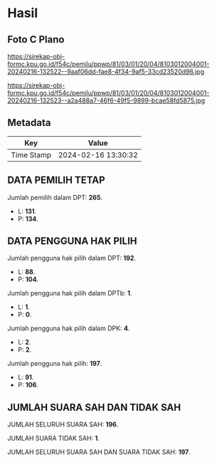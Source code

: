 # Hasil

## Foto C Plano

https://sirekap-obj-formc.kpu.go.id/f54c/pemilu/ppwp/81/03/01/20/04/8103012004001-20240216-132522--9aaf06dd-fae8-4f34-9af5-33cd23520d96.jpg

https://sirekap-obj-formc.kpu.go.id/f54c/pemilu/ppwp/81/03/01/20/04/8103012004001-20240216-132523--a2a488a7-46f6-49f5-9899-bcae58fd5875.jpg


## Metadata

| Key        | Value               |
| ---------- | ------------------- |
| Time Stamp | 2024-02-16 13:30:32 |


## DATA PEMILIH TETAP

Jumlah pemilih dalam DPT: **265**.
 * L: **131**.
 * P: **134**.

## DATA PENGGUNA HAK PILIH

Jumlah pengguna hak pilih dalam DPT: **192**.
 * L: **88**.
 * P: **104**.

Jumlah pengguna hak pilih dalam DPTb: **1**.
 * L: **1**.
 * P: **0**.

Jumlah pengguna hak pilih dalam DPK: **4**.
 * L: **2**.
 * P: **2**.

Jumlah pengguna hak pilih: **197**.
 * L: **91**.
 * P: **106**.

## JUMLAH SUARA SAH DAN TIDAK SAH

JUMLAH SELURUH SUARA SAH: **196**.

JUMLAH SUARA TIDAK SAH: **1**.

JUMLAH SELURUH SUARA SAH DAN SUARA TIDAK SAH: **197**.


